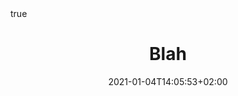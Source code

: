 ---
title: "Blah"
subtitle: ""
date: 2021-01-04T14:05:53+02:00
lastmod: 2021-01-04T20:31:53+02:00
draft: false
description: "BlahBlahBlah"

tags: ["Blah"]
categories: ["BlahBlahBlah"]

hiddenFromHomePage: false
hiddenFromSearch: false

featuredImage: ""
featuredImagePreview: ""

toc:
  enable: true
math:
  enable: false
lightgallery: false
license: ""
---